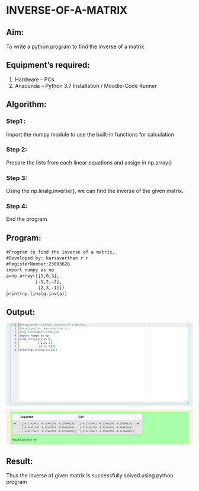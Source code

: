 # INVERSE-OF-A-MATRIX
## Aim:
To write a python program to find the inverse of a matrix
## Equipment’s required:
1. 	Hardware – PCs
2. 	Anaconda – Python 3.7 Installation / Moodle-Code Runner
## Algorithm:
### Step1 : 
Import the numpy module to use the built-in functions for calculation
### Step 2: 
Prepare the lists from each linear equations and assign in np.array()
### Step 3: 
Using the np.linalg.inverse(), we can find the inverse of the given matrix.
### Step 4: 
End the program
## Program:
```
#Program to find the inverse of a matrix.
#Developed by: karsavarthan r r
#RegisterNumber:23003628
import numpy as np
a=np.array([[1,0,3],
           [-1,2,-2],
            [2,3,-1]])
print(np.linalg.inv(a))
```
## Output:
![output](/Screenshot%202023-11-29%20133623.png)
## Result:
Thus the inverse of given matrix is successfully solved using python program

